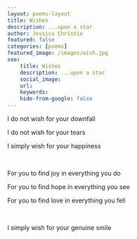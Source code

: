 ```yaml
---
layout: poems-layout
title: Wishes
description: ...upon a star
author: Jessica Christie
featured: false
categories: [poems]
featured_image: /images/wish.jpg
seo:
    title: Wishes
    description: ...upon a star
    social_image:
    url:
    keywords:
    hide-from-google: false
---
```

I do not wish for your downfall

I do not wish for your tears

I simply wish for your happiness

&nbsp;

For you to find joy in everything you do

For you to find hope in everything you see

For you to find love in everything you fell

&nbsp;

I simply wish for your genuine smile

&nbsp;
